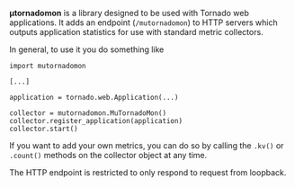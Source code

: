 **µtornadomon** is a library designed to be used with Tornado web applications. It adds an endpoint
(`/mutornadomon`) to HTTP servers which outputs application statistics for use with standard metric
collectors.

In general, to use it you do something like

```
import mutornadomon

[...]

application = tornado.web.Application(...)

collector = mutornadomon.MuTornadoMon()
collector.register_application(application)
collector.start()
```

If you want to add your own metrics, you can do so by calling the `.kv()` or
`.count()` methods on the collector object at any time.

The HTTP endpoint is restricted to only respond to request from loopback.
